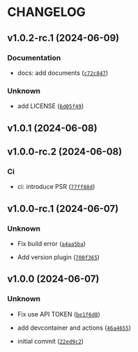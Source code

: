 # CHANGELOG



## v1.0.2-rc.1 (2024-06-09)

### Documentation

* docs: add documents ([`c72c847`](https://github.com/procube-open/downtime-csv/commit/c72c84789477ddcbffa7dbc909ce7f3762195347))

### Unknown

* add LICENSE ([`6d05f49`](https://github.com/procube-open/downtime-csv/commit/6d05f49682a8577827b108f94a1739061d4d65ef))


## v1.0.1 (2024-06-08)


## v1.0.0-rc.2 (2024-06-08)

### Ci

* ci: introduce PSR ([`77ff88d`](https://github.com/procube-open/downtime-csv/commit/77ff88dd688a5fd5484bd2e4469eec8119d71b5a))


## v1.0.0-rc.1 (2024-06-07)

### Unknown

* Fix build error ([`a4aa5ba`](https://github.com/procube-open/downtime-csv/commit/a4aa5ba5b2b5a07183c98ee240e0c870b504f3de))

* Add version plugin ([`700f365`](https://github.com/procube-open/downtime-csv/commit/700f36595847bb0deff0926d4d1b696d292724ab))


## v1.0.0 (2024-06-07)

### Unknown

* Fix use API TOKEN ([`be1f6d8`](https://github.com/procube-open/downtime-csv/commit/be1f6d890c69f724a16e3ce9ca2a5f9d90f64451))

* add devcontainer and actions ([`46a4655`](https://github.com/procube-open/downtime-csv/commit/46a465578683e73907ade865973abb73fd61f0f2))

* initial commit ([`22ed9c2`](https://github.com/procube-open/downtime-csv/commit/22ed9c2dfa19135b95b1627980c8a0b292dc77d3))
